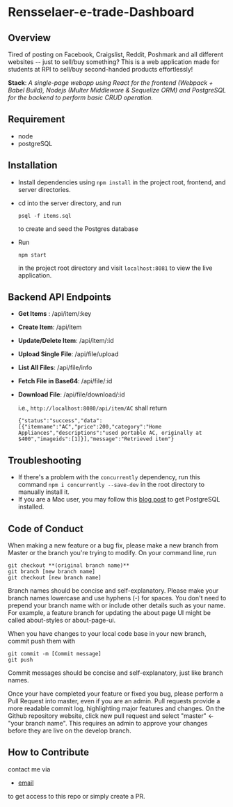 # Rensselaer-e-trade-Dashboard

## Overview

Tired of posting on Facebook, Craigslist, Reddit, Poshmark and all different websites -- just to sell/buy something? This is a web application made for students at RPI to sell/buy second-handed products effortlessly!

**Stack**: *A single-page webapp using React for the frontend (Webpack + Babel Build), Nodejs (Multer Middleware & Sequelize ORM) and PostgreSQL for the backend to perform basic CRUD operation.*

## Requirement

- node
- postgreSQL

## Installation

- Install dependencies using `npm install` in the project root, frontend, and server directories.

- cd into the server directory, and run

  ```
  psql -f items.sql
  ```

  to create and seed the Postgres database

- Run

  ```
  npm start
  ```

  in the project root directory and visit `localhost:8081` to view the live application.

## Backend API Endpoints

- **Get Items** : /api/item/:key
- **Create Item**: /api/item
- **Update/Delete Item**: /api/item/:id
- **Upload Single File**: /api/file/upload
- **List All Files**: /api/file/info
- **Fetch File in Base64**: /api/file/:id
- **Download File**: /api/file/download/:id

  i.e., `http://localhost:8080/api/item/AC` shall return

  ```
  {"status":"success","data":[{"itemname":"AC","price":200,"category":"Home Appliances","descriptions":"used portable AC, originally at $400","imageids":[1]}],"message":"Retrieved item"}
  ```

## Troubleshooting

- If there's a problem with the `concurrently` dependency, run this command `npm i concurrently --save-dev` in the root directory to manually install it.
- If you are a Mac user, you may follow this [blog post](https://dataschool.com/learn-sql/how-to-start-a-postgresql-server-on-mac-os-x/) to get PostgreSQL installed.

## Code of Conduct

When making a new feature or a bug fix, please make a new branch from Master or the branch you're trying to modify. On your command line, run

```
git checkout **(original branch name)**
git branch [new branch name]
git checkout [new branch name]
```

Branch names should be concise and self-explanatory. Please make your branch names lowercase and use hyphens (-) for spaces. You don't need to prepend your branch name with or include other details such as your name. For example, a feature branch for updating the about page UI might be called about-styles or about-page-ui.

When you have changes to your local code base in your new branch, commit push them with

```
git commit -m [Commit message]
git push
```

Commit messages should be concise and self-explanatory, just like branch names.

Once your have completed your feature or fixed you bug, please perform a Pull Request into master, even if you are an admin. Pull requests provide a more readable commit log, highlighting major features and changes. On the Github repository website, click new pull request and select "master" <- "your branch name". This requires an admin to approve your changes before they are live on the develop branch.

## How to Contribute

contact me via

- [email](mailto:jiawenlincontact@gmail.com?Subject=Hi!)

to get access to this repo or simply create a PR.
